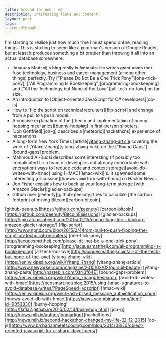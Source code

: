 ```yaml
---
title: Around the Web - #2
description: Interesting links and content.
layout: post
tags:
- aroundtheweb
---
```


I'm starting to realise just how much time I must spend online, reading things. This is starting to seem like a poor man's version of Google Reader, but at least it produces something a bit prettier than throwing it all into an actual database somewhere.


* Jacques Mattheij's blog really is fantastic. He writes great posts that fuse technology, business and career management (among other things) perfectly. Try ["Please Do Not Be a One Trick Pony"][one-trick-pony], ["All Programming Is Bookkeeping"][programming-bookkeeping] and ["All the Technology but None of the Love"][all-tech-no-love] on for size.
* An introduction to [Object-oriented JavaScript for C# developers][oo-js].
* How to [flip the script on technical recruiters][flip-script] and change from a pull to a push model.
* A concise explanation of the [theory and implementation of bunny hopping mechanics][bunny-hopping] in first-person shooters.
* [Jon Gottfried][jon-g] describes a [meteoric][hackathons] experience of hackathons.
* A long-form New York Times [article][yitang-zhang-article]([mirror][yitang-zhang-paste]) covering the work of [Yitang Zhang][yitang-zhang-wiki] on the ["Bound Gaps"][bound-gaps] problem.
* Mahmoud Al-Qudsi describes some interesting (if possibly too complicated for a team of developers not already comfortable with encryption) ways to [reduce code and context storage][avoid-db-writes-with-hmac] using [HMAC][hmac-wiki]'s. It spawned some interesting [discussion][hnews-avoid-db-with-hmac] on Hacker News.
* Jon Fisher explains how to back up your long-term storage [with Amazon Glacier][glacier-backups].
* Github user [peenuty][github-peenuty] tries to calculate [the carbon footprint of mining Bitcoin][carbon-bitcoin].

[github-peenuty][https://github.com/peenuty]
[carbon-bitcoin][https://github.com/peenuty/BitcoinEmissions]
[glacier-backups][http://spin.atomicobject.com/2015/02/15/cheap-long-term-backup-amazon-glacier-storage/]
[flip-script][http://www.npnd.com/blog/2015/2/4/from-pull-to-push-flipping-the-script-on-technical-recruiters]
[one-trick-pony][http://jacquesmattheij.com/please-do-not-be-a-one-trick-pony]
[programming-bookeeping][http://jacquesmattheij.com/all-programming-is-bookkeeping]
[all-tech-no-love][http://jacquesmattheij.com/all-of-the-tech-but-none-of-the-love]
[yitang-zhang-wiki][https://en.wikipedia.org/wiki/Yitang_Zhang]
[yitang-zhang-article][http://www.newyorker.com/magazine/2015/02/02/pursuit-beauty]
[yitang-zhang-paste][http://pastebin.com/Xtm3f64E]
[bound-gaps-problem][https://en.wikipedia.org/wiki/Yitang_Zhang#Research]
[avoid-db-writes-with-hmac][https://neosmart.net/blog/2015/using-hmac-signatures-to-avoid-database-writes/?PageSpeed=noscript]
[hmac-wiki][https://en.wikipedia.org/wiki/Hash-based_message_authentication_code]
[hnews-avoid-db-with-hmac][https://news.ycombinator.com/item?id=9053830]
[bunny-hopping][http://flafla2.github.io/2015/02/14/bunnyhop.html]
[jon-g][http://news.mlh.io/author/jonmarkgo]
[hackathons][http://news.mlh.io/second-hackathon-changed-my-life-02-12-2015]
[oo-js][http://www.barbarianmeetscoding.com/blog/2014/08/20/object-oriented-javascript-for-c-sharp-developers/]
